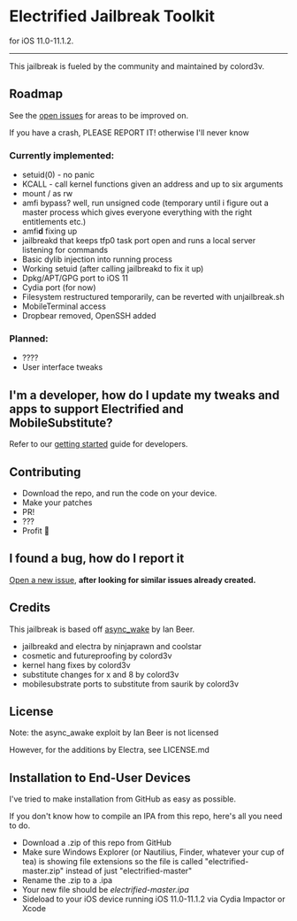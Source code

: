 # Electrified Jailbreak Toolkit 
for iOS 11.0-11.1.2.

---

This jailbreak is fueled by the community and maintained by colord3v.

## Roadmap
See the [open issues](https://github.com/colord3v/electra/issues) for areas to be improved on.

If you have a crash, PLEASE REPORT IT! otherwise I'll never know

### Currently implemented:
- setuid(0) - no panic
- KCALL - call kernel functions given an address and up to six arguments
- mount / as rw
- amfi bypass? well, run unsigned code (temporary until i figure out a master process which gives everyone everything with the right entitlements etc.)
- amfi**d** fixing up
- jailbreakd that keeps tfp0 task port open and runs a local server listening for commands
- Basic dylib injection into running process
- Working setuid (after calling jailbreakd to fix it up)
- Dpkg/APT/GPG port to iOS 11
- Cydia port (for now)
- Filesystem restructured temporarily, can be reverted with unjailbreak.sh
- MobileTerminal access
- Dropbear removed, OpenSSH added

### Planned:
- ????
- User interface tweaks

## I'm a developer, how do I update my tweaks and apps to support Electrified and MobileSubstitute?
Refer to our [getting started](docs/getting-started.md) guide for developers.

## Contributing

* Download the repo, and run the code on your device.
* Make your patches
* PR!
* ???
* Profit :tada:

## I found a bug, how do I report it
[Open a new issue](https://github.com/colord3v/electra/issues/new), **after looking for similar issues already created.**

## Credits

This jailbreak is based off [async_wake](https://github.com/benjibobs/async_wake) by Ian Beer. 

* jailbreakd and electra by ninjaprawn and coolstar
* cosmetic and futureproofing by colord3v
* kernel hang fixes by colord3v
* substitute changes for x and 8 by colord3v
* mobilesubstrate ports to substitute from saurik by colord3v

## License

Note: the async_awake exploit by Ian Beer is not licensed

However, for the additions by Electra, see LICENSE.md

## Installation to End-User Devices

I've tried to make installation from GitHub as easy as possible.

If you don't know how to compile an IPA from this repo, here's all you need to do.

* Download a .zip of this repo from GitHub
* Make sure Windows Explorer (or Nautilius, Finder, whatever your cup of tea) is showing file extensions so the file is called "electrified-master.zip" instead of just "electrified-master"
* Rename the .zip to a .ipa
* Your new file should be *electrified-master.ipa* 
* Sideload to your iOS device running iOS 11.0-11.1.2 via Cydia Impactor or Xcode

